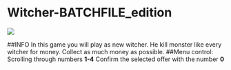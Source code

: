 # Witcher-BATCHFILE_edition
![](https://i.imgur.com/hBnXyeO.png)

##INFO
In this game you will play as new witcher. 
He kill monster like every witcher for money. 
Collect as much money as possible.
##Menu control:
    Scrolling through numbers **1-4**
    Confirm the selected offer with the number **0**
